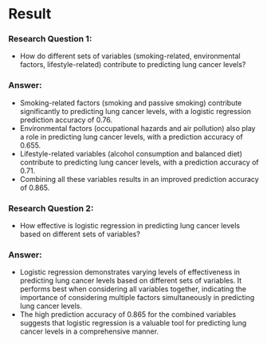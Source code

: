 # Result
### Research Question 1:
- How do different sets of variables (smoking-related, environmental factors, lifestyle-related) contribute to predicting lung cancer levels?

### Answer:

- Smoking-related factors (smoking and passive smoking) contribute significantly to predicting lung cancer levels, with a logistic regression prediction accuracy of 0.76.
- Environmental factors (occupational hazards and air pollution) also play a role in predicting lung cancer levels, with a prediction accuracy of 0.655.
- Lifestyle-related variables (alcohol consumption and balanced diet) contribute to predicting lung cancer levels, with a prediction accuracy of 0.71.
- Combining all these variables results in an improved prediction accuracy of 0.865.

### Research Question 2:
- How effective is logistic regression in predicting lung cancer levels based on different sets of variables?

### Answer:

- Logistic regression demonstrates varying levels of effectiveness in predicting lung cancer levels based on different sets of variables.
It performs best when considering all variables together, indicating the importance of considering multiple factors simultaneously in predicting lung cancer levels.
- The high prediction accuracy of 0.865 for the combined variables suggests that logistic regression is a valuable tool for predicting lung cancer levels in a comprehensive manner.

